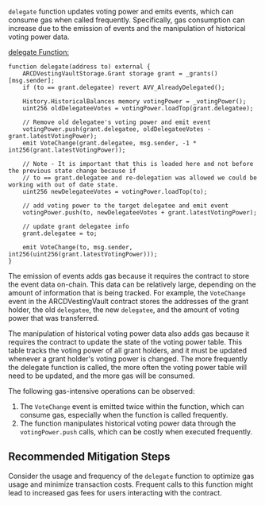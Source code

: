 `delegate` function updates voting power and emits events, which can consume gas when called frequently. Specifically, gas consumption can increase due to the emission of events and the manipulation of historical voting power data.

[delegate Function:](https://github.com/code-423n4/2023-07-arcade/blob/f8ac4e7c4fdea559b73d9dd5606f618d4e6c73cd/contracts/ARCDVestingVault.sol#L260-L282)
```solidity
function delegate(address to) external {
    ARCDVestingVaultStorage.Grant storage grant = _grants()[msg.sender];
    if (to == grant.delegatee) revert AVV_AlreadyDelegated();

    History.HistoricalBalances memory votingPower = _votingPower();
    uint256 oldDelegateeVotes = votingPower.loadTop(grant.delegatee);

    // Remove old delegatee's voting power and emit event
    votingPower.push(grant.delegatee, oldDelegateeVotes - grant.latestVotingPower);
    emit VoteChange(grant.delegatee, msg.sender, -1 * int256(grant.latestVotingPower));

    // Note - It is important that this is loaded here and not before the previous state change because if
    // to == grant.delegatee and re-delegation was allowed we could be working with out of date state.
    uint256 newDelegateeVotes = votingPower.loadTop(to);

    // add voting power to the target delegatee and emit event
    votingPower.push(to, newDelegateeVotes + grant.latestVotingPower);

    // update grant delegatee info
    grant.delegatee = to;

    emit VoteChange(to, msg.sender, int256(uint256(grant.latestVotingPower)));
}
```
The emission of events adds gas because it requires the contract to store the event data on-chain. This data can be relatively large, depending on the amount of information that is being tracked. For example, the `VoteChange` event in the ARCDVestingVault contract stores the addresses of the grant holder, the old `delegatee`, the new `delegatee`, and the amount of voting power that was transferred.

The manipulation of historical voting power data also adds gas because it requires the contract to update the state of the voting power table. This table tracks the voting power of all grant holders, and it must be updated whenever a grant holder's voting power is changed. The more frequently the delegate function is called, the more often the voting power table will need to be updated, and the more gas will be consumed. 

The following gas-intensive operations can be observed:
1. The `VoteChange` event is emitted twice within the function, which can consume gas, especially when the function is called frequently.
2. The function manipulates historical voting power data through the `votingPower.push` calls, which can be costly when executed frequently.


## Recommended Mitigation Steps
Consider the usage and frequency of the `delegate` function to optimize gas usage and minimize transaction costs. Frequent calls to this function might lead to increased gas fees for users interacting with the contract.